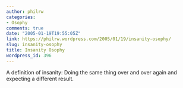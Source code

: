 ```yaml
---
author: philrw
categories:
- Osophy
comments: true
date: "2005-01-19T19:55:05Z"
link: https://philrw.wordpress.com/2005/01/19/insanity-osophy/
slug: insanity-osophy
title: Insanity Osophy
wordpress_id: 396
---
```


A definition of insanity: Doing the same thing over and over again and expecting a different result.




